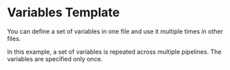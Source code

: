 # Variables Template

You can define a set of variables in one file and use it multiple times in other files.

In this example, a set of variables is repeated across multiple pipelines. The variables are specified only once.
